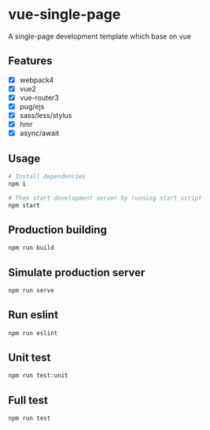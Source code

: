 # vue-single-page

A single-page development template which base on vue

## Features

- [x] webpack4
- [x] vue2
- [x] vue-router3
- [x] pug/ejs
- [x] sass/less/stylus
- [x] hmr
- [x] async/await

## Usage

```bash
# Install dependencies
npm i

# Then start development server by running start script
npm start
```

## Production building

```txt
npm run build
```

## Simulate production server

```txt
npm run serve
```

## Run eslint

```txt
npm run eslint
```

## Unit test

```txt
npm run test:unit
```

## Full test

```txt
npm run test
```
